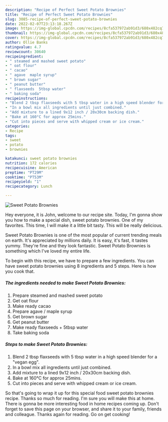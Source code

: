 ```yaml
---
description: "Recipe of Perfect Sweet Potato Brownies"
title: "Recipe of Perfect Sweet Potato Brownies"
slug: 3085-recipe-of-perfect-sweet-potato-brownies
date: 2022-02-07T23:13:18.267Z
image: https://img-global.cpcdn.com/recipes/8cfa537972ab91d3/680x482cq70/sweet-potato-brownies-recipe-main-photo.jpg
thumbnail: https://img-global.cpcdn.com/recipes/8cfa537972ab91d3/680x482cq70/sweet-potato-brownies-recipe-main-photo.jpg
cover: https://img-global.cpcdn.com/recipes/8cfa537972ab91d3/680x482cq70/sweet-potato-brownies-recipe-main-photo.jpg
author: Ollie Banks
ratingvalue: 4.7
reviewcount: 30640
recipeingredient:
- " steamed and mashed sweet potato"
- " oat flour"
- " cacao"
- " agave  maple syrup"
- " brown sugar"
- " peanut butter"
- " flaxseeds  5tbsp water"
- " baking soda"
recipeinstructions:
- "Blend 2 tbsp flaxseeds with 5 tbsp water in a high speed blender for a &#34;vegan egg&#34;."
- "In a bowl mix all ingredients until just combined."
- "Add mixture to a lined 9x12 inch / 20x30cm backing dish."
- "Bake at 160°C for approx 25mins."
- "Cut into pieces and serve with whipped cream or ice cream."
categories:
- Recipe
tags:
- sweet
- potato
- brownies

katakunci: sweet potato brownies 
nutrition: 172 calories
recipecuisine: American
preptime: "PT29M"
cooktime: "PT53M"
recipeyield: "1"
recipecategory: Lunch

---
```



![Sweet Potato Brownies](https://img-global.cpcdn.com/recipes/8cfa537972ab91d3/680x482cq70/sweet-potato-brownies-recipe-main-photo.jpg)

Hey everyone, it is John, welcome to our recipe site. Today, I'm gonna show you how to make a special dish, sweet potato brownies. One of my favorites. This time, I will make it a little bit tasty. This will be really delicious.



Sweet Potato Brownies is one of the most popular of current trending meals on earth. It's appreciated by millions daily. It is easy, it's fast, it tastes yummy. They're fine and they look fantastic. Sweet Potato Brownies is something which I've loved my entire life.


To begin with this recipe, we have to prepare a few ingredients. You can have sweet potato brownies using 8 ingredients and 5 steps. Here is how you cook that.

<!--inarticleads1-->

##### The ingredients needed to make Sweet Potato Brownies:

1. Prepare  steamed and mashed sweet potato
1. Get  oat flour
1. Make ready  cacao
1. Prepare  agave / maple syrup
1. Get  brown sugar
1. Get  peanut butter
1. Make ready  flaxseeds + 5tbsp water
1. Take  baking soda




<!--inarticleads2-->

##### Steps to make Sweet Potato Brownies:

1. Blend 2 tbsp flaxseeds with 5 tbsp water in a high speed blender for a &#34;vegan egg&#34;.
1. In a bowl mix all ingredients until just combined.
1. Add mixture to a lined 9x12 inch / 20x30cm backing dish.
1. Bake at 160°C for approx 25mins.
1. Cut into pieces and serve with whipped cream or ice cream.




So that's going to wrap it up for this special food sweet potato brownies recipe. Thanks so much for reading. I'm sure you will make this at home. There is gonna be more interesting food in home recipes coming up. Don't forget to save this page on your browser, and share it to your family, friends and colleague. Thanks again for reading. Go on get cooking!
